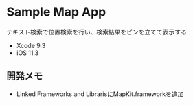 # Sample Map App
テキスト検索で位置検索を行い、検索結果をピンを立てて表示する

* Xcode 9.3
* iOS 11.3

## 開発メモ  
* Linked Frameworks and LibrarisにMapKit.frameworkを追加
